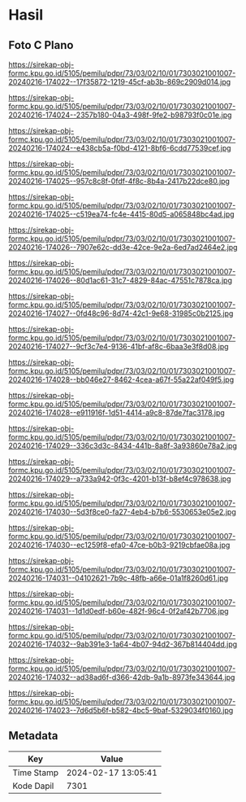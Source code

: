 # Hasil

## Foto C Plano

https://sirekap-obj-formc.kpu.go.id/5105/pemilu/pdpr/73/03/02/10/01/7303021001007-20240216-174022--17f35872-1219-45cf-ab3b-869c2909d014.jpg

https://sirekap-obj-formc.kpu.go.id/5105/pemilu/pdpr/73/03/02/10/01/7303021001007-20240216-174024--2357b180-04a3-498f-9fe2-b98793f0c01e.jpg

https://sirekap-obj-formc.kpu.go.id/5105/pemilu/pdpr/73/03/02/10/01/7303021001007-20240216-174024--e438cb5a-f0bd-4121-8bf6-6cdd77539cef.jpg

https://sirekap-obj-formc.kpu.go.id/5105/pemilu/pdpr/73/03/02/10/01/7303021001007-20240216-174025--957c8c8f-0fdf-4f8c-8b4a-2417b22dce80.jpg

https://sirekap-obj-formc.kpu.go.id/5105/pemilu/pdpr/73/03/02/10/01/7303021001007-20240216-174025--c519ea74-fc4e-4415-80d5-a065848bc4ad.jpg

https://sirekap-obj-formc.kpu.go.id/5105/pemilu/pdpr/73/03/02/10/01/7303021001007-20240216-174026--7907e62c-dd3e-42ce-9e2a-6ed7ad2464e2.jpg

https://sirekap-obj-formc.kpu.go.id/5105/pemilu/pdpr/73/03/02/10/01/7303021001007-20240216-174026--80d1ac61-31c7-4829-84ac-47551c7878ca.jpg

https://sirekap-obj-formc.kpu.go.id/5105/pemilu/pdpr/73/03/02/10/01/7303021001007-20240216-174027--0fd48c96-8d74-42c1-9e68-31985c0b2125.jpg

https://sirekap-obj-formc.kpu.go.id/5105/pemilu/pdpr/73/03/02/10/01/7303021001007-20240216-174027--9cf3c7e4-9136-41bf-af8c-6baa3e3f8d08.jpg

https://sirekap-obj-formc.kpu.go.id/5105/pemilu/pdpr/73/03/02/10/01/7303021001007-20240216-174028--bb046e27-8462-4cea-a67f-55a22af049f5.jpg

https://sirekap-obj-formc.kpu.go.id/5105/pemilu/pdpr/73/03/02/10/01/7303021001007-20240216-174028--e911916f-1d51-4414-a9c8-87de7fac3178.jpg

https://sirekap-obj-formc.kpu.go.id/5105/pemilu/pdpr/73/03/02/10/01/7303021001007-20240216-174029--336c3d3c-8434-441b-8a8f-3a93860e78a2.jpg

https://sirekap-obj-formc.kpu.go.id/5105/pemilu/pdpr/73/03/02/10/01/7303021001007-20240216-174029--a733a942-0f3c-4201-b13f-b8ef4c978638.jpg

https://sirekap-obj-formc.kpu.go.id/5105/pemilu/pdpr/73/03/02/10/01/7303021001007-20240216-174030--5d3f8ce0-fa27-4eb4-b7b6-5530653e05e2.jpg

https://sirekap-obj-formc.kpu.go.id/5105/pemilu/pdpr/73/03/02/10/01/7303021001007-20240216-174030--ec1259f8-efa0-47ce-b0b3-9219cbfae08a.jpg

https://sirekap-obj-formc.kpu.go.id/5105/pemilu/pdpr/73/03/02/10/01/7303021001007-20240216-174031--04102621-7b9c-48fb-a66e-01a1f8260d61.jpg

https://sirekap-obj-formc.kpu.go.id/5105/pemilu/pdpr/73/03/02/10/01/7303021001007-20240216-174031--1d1d0edf-b60e-482f-96c4-0f2af42b7706.jpg

https://sirekap-obj-formc.kpu.go.id/5105/pemilu/pdpr/73/03/02/10/01/7303021001007-20240216-174032--9ab391e3-1a64-4b07-94d2-367b814404dd.jpg

https://sirekap-obj-formc.kpu.go.id/5105/pemilu/pdpr/73/03/02/10/01/7303021001007-20240216-174032--ad38ad6f-d366-42db-9a1b-8973fe343644.jpg

https://sirekap-obj-formc.kpu.go.id/5105/pemilu/pdpr/73/03/02/10/01/7303021001007-20240216-174023--7d6d5b6f-b582-4bc5-9baf-5329034f0160.jpg


## Metadata

| Key        | Value               |
| ---------- | ------------------- |
| Time Stamp | 2024-02-17 13:05:41 |
| Kode Dapil | 7301                |



